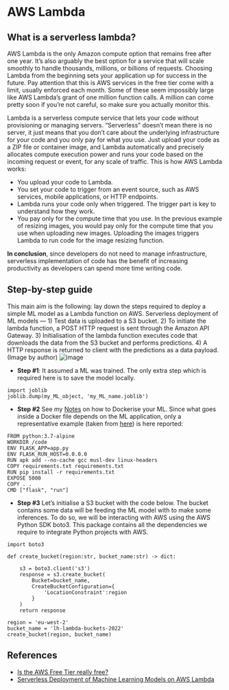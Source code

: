 # AWS Lambda

## What is a serverless lambda?
AWS Lambda is the only Amazon compute option that remains free after one year. It’s also arguably the best option for a service that will scale smoothly to handle thousands, millions, or billions of requests. Choosing Lambda from the beginning sets your application up for success in the future. Pay attention that this is AWS services in the free tier come with a limit, usually enforced each month. Some of these seem impossibly large like AWS Lambda’s grant of one million function calls. A million can come pretty soon if you’re not careful, so make sure you actually monitor this.

Lambda is a serverless compute service that lets your code without provisioning or managing servers. “Serverless” doesn’t mean there is no server, it just means that you don’t care about the underlying infrastructure for your code and you only pay for what you use. Just upload your code as a ZIP file or container image, and Lambda automatically and precisely allocates compute execution power and runs your code based on the incoming request or event, for any scale of traffic. This is how AWS Lambda works:

  - You upload your code to Lambda.
  - You set your code to trigger from an event source, such as AWS services, mobile applications, or HTTP endpoints.
  - Lambda runs your code only when triggered. The trigger part is key to understand how they work.
  - You pay only for the compute time that you use. In the previous example of resizing images, you would pay only for the compute time that you use when uploading new images. Uploading the images triggers Lambda to run code for the image resizing function.

**In conclusion**, since developers do not need to manage infrastructure, serverless implementation of code has the benefit of increasing productivity as developers can spend more time writing code. 

## Step-by-step guide
This main aim is the following: lay down the steps required to deploy a simple ML model as a Lambda function on AWS. Serverless deployment of ML models — 1) Test data is uploaded to a S3 bucket. 2) To initiate the lambda function, a POST HTTP request is sent through the Amazon API Gateway. 3) Initialisation of the lambda function executes code that downloads the data from the S3 bucket and performs predictions. 4) A HTTP response is returned to client with the predictions as a data payload. (Image by author)
![image](https://user-images.githubusercontent.com/89139139/159281026-10f4b7d9-76f2-404a-a82e-79acce068cd3.png)

  - **Step #1**: It assumed a ML was trained. The only extra step which is required here is to save the model locally. 
  ```
  import joblib
  joblib.dump(my_ML_object, 'my_ML_name.joblib')
  ```
  - **Step #2** See my [Notes](https://github.com/kyaiooiayk/MLOps-Machine-Learning-Operations/tree/master/tutorials/Docker) on how to Dockerise your ML. Since what goes inside a Docker file depends on the ML application, only a representative example (taken from [here](https://docs.docker.com/compose/gettingstarted/)) is here reported:
 ```
FROM python:3.7-alpine
WORKDIR /code
ENV FLASK_APP=app.py
ENV FLASK_RUN_HOST=0.0.0.0
RUN apk add --no-cache gcc musl-dev linux-headers
COPY requirements.txt requirements.txt
RUN pip install -r requirements.txt
EXPOSE 5000
COPY . .
CMD ["flask", "run"]
 ```
  - **Step #3** Let’s initialise a S3 bucket with the code below. The bucket contains some data will be feeding the ML model with to make some inferences. To do so, we will be interacting with AWS using the AWS Python SDK boto3. This package contains all the dependencies we require to integrate Python projects with AWS.
```
import boto3

def create_bucket(region:str, bucket_name:str) -> dict:

    s3 = boto3.client('s3')
    response = s3.create_bucket(
        Bucket=bucket_name,
        CreateBucketConfiguration={
            'LocationConstraint':region
        }
    )
    return response

region = 'eu-west-2'
bucket_name = 'lh-lambda-buckets-2022'
create_bucket(region, bucket_name)
```



## References
- [Is the AWS Free Tier really free?](https://www.lastweekinaws.com/blog/is-the-aws-free-tier-really-free/)
- [Serverless Deployment of Machine Learning Models on AWS Lambda](https://towardsdatascience.com/serverless-deployment-of-machine-learning-models-on-aws-lambda-5bd1ca9b5c42)

